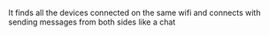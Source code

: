 It finds all the devices connected on the same wifi and connects with sending messages from both sides like a chat